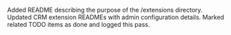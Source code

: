Added README describing the purpose of the /extensions directory.
Updated CRM extension READMEs with admin configuration details.
Marked related TODO items as done and logged this pass.
